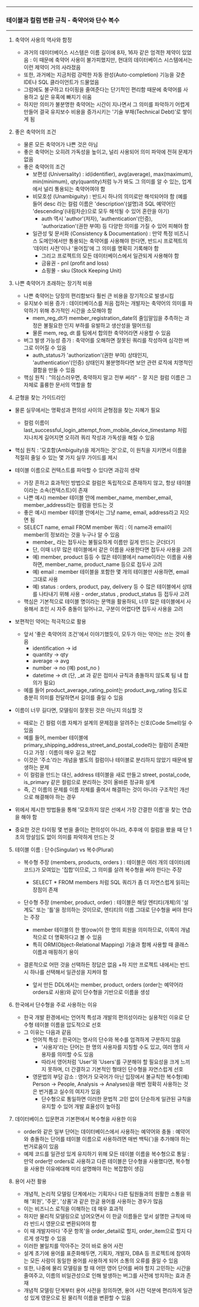 -----
### 테이블과 컬럼 변환 규칙 - 축약어와 단수 복수
-----
1. 축약어 사용의 역사와 함정
   - 과거의 데이터베이스 시스템은 이름 길이에 8자, 16자 같은 엄격한 제약이 있었음 : 이 때문에 축약어 사용이 불가피했지만, 현대의 데이터베이스 시스템에서는 이런 제약이 거의 사라졌음
   - 또한, 과거에는 지금처럼 강력한 자동 완성(Auto-completion) 기능을 갖춘 IDE나 SQL 클라이언트가 드물었음
   - 그럼에도 불구하고 타이핑을 줄여준다는 단기적인 편리함 때문에 축약어를 사용하고 싶은 유혹에 빠지기 쉬움
   - 하지만 의미가 불분명한 축약어는 시간이 지나면서 그 의미를 파악하기 어렵게 만들어 결국 유지보수 비용을 증가시키는 '기술 부채(Technical Debt)'로 쌓이게 됨

2. 좋은 축약어의 조건
   - 물론 모든 축약어가 나쁜 것은 아님
   - 좋은 축약어는 오히려 가독성을 높이고, 널리 사용되어 의미 파악에 전혀 문제가 없음
   - 좋은 축약어의 조건
     + 보편성 (Universality) : id(identifier), avg(average), max(maximum), min(minimum), qty(quantity)처럼 누가 봐도 그 의미를 알 수 있는, 업계에서 널리 통용되는 축약어여야 함
     + 비모호성 (Unambiguity) : 반드시 하나의 의미로만 해석되어야 함 (예를 들어 desc 라는 컬럼 이름은 'description'(설명)과 SQL 예약어인 'descending'(내림차순)으로 모두 해석될 수 있어 혼란을 야기)
        * auth 역시 'author'(저자), 'authentication'(인증), 'authorization'(권한 부여) 등 다양한 의미를 가질 수 있어 피해야 함
     + 일관성 및 문서화 (Consistency & Documentation) : 만약 특정 비즈니스 도메인에서만 통용되는 축약어를 사용해야 한다면, 반드시 프로젝트의 '데이터 사전'이나 '용어집'에 그 의미를 명확히 기록해야 함
       * 그리고 프로젝트의 모든 데이터베이스에서 일관되게 사용해야 함
       * 금융권 - pnl (profit and loss)
       * 쇼핑몰 - sku (Stock Keeping Unit)

3. 나쁜 축약어가 초래하는 장기적 비용
   - 나쁜 축약어는 당장의 편리함보다 훨씬 큰 비용을 장기적으로 발생시킴
   - 유지보수 비용 증가 : 데이터베이스를 처음 접하는 개발자는 축약어의 의미를 파악하기 위해 추가적인 시간을 소모해야 함
     + mem_reg_dt가 member_registration_date의 줄임말임을 추측하는 과정은 불필요한 인지 부하를 유발하고 생산성을 떨어뜨림
     + 물론 mem, reg, dt 를 팀에서 합의한 축약어라면 사용할 수 있음
   - 버그 발생 가능성 증가 : 축약어를 오해하면 잘못된 쿼리를 작성하여 심각한 버그로 이어질 수 있음
     + auth_status가 'authorization'(권한 부여) 상태인지, 'authentication'(인증) 상태인지 불분명하다면 보안 관련 로직에 치명적인 결함을 만들 수 있음
   - 핵심 원칙 : "의심스러우면, 축약하지 말고 전부 써라" - 잘 지은 컬럼 이름은 그 자체로 훌륭한 문서의 역할을 함

4. 균형을 찾는 가이드라인
  - 물론 실무에서는 명확성과 편의성 사이의 균형점을 찾는 지혜가 필요
    + 컬럼 이름이 last_successful_login_attempt_from_mobile_device_timestamp 처럼 지나치게 길어지면 오히려 쿼리 작성과 가독성을 해칠 수 있음

   - 핵심 원칙 : '모호함(Ambiguity)을 제거하는 것'으로, 이 원칙을 지키면서 이름을 적절히 줄일 수 있는 몇 가지 실무 가이드를 제시
   - 테이블 이름으로 컨텍스트를 파악할 수 있다면 과감히 생략
     + 가장 흔하고 효과적인 방법으로 컬럼은 독립적으로 존재하지 않고, 항상 테이블이라는 소속(컨텍스트)이 존재
     + 나쁜 예시) member 테이블 안에 member_name, member_email, member_address라는 컬럼을 만드는 것
     + 좋은 예시) member 테이블 안에서는 그냥 name, email, address라고 지으면 됨
     + SELECT name, email FROM member 쿼리 : 이 name과 email이 member의 정보라는 것을 누구나 알 수 있음
       * member_ 라는 접두사는 불필요하게 이름만 길게 만드는 군더더기
       * 단, 이때 너무 많은 테이블에서 같은 이름을 사용한다면 접두사 사용을 고려
       * 예) member, product 등등 수 많은 테이블에서 name이라는 이름을 사용하면, member_name, product_name 등으로 접두사 고려
       * 예) email : member 테이블을 포함한 몇 개의 테이블만 사용하면, email 그대로 사용
       * 예) status : orders, product, pay, delivery 등 수 많은 테이블에서 상태를 나타내기 위해 사용 - order_status , product_status 등 접두사 고려
     + 핵심은 기본적으로 테이블 명이라는 문맥을 활용하되, 너무 많은 테이블에서 사용해서 조인 시 자주 충돌이 일어나고, 구분이 어렵다면 접두사 사용을 고려

   - 보편적인 약어는 적극적으로 활용
     + 앞서 '좋은 축약어의 조건'에서 이야기했듯이, 모두가 아는 약어는 쓰는 것이 좋음
       * identification → id
       * quantity → qty
       * average → avg
       * number → no (예) post_no )
       * datetime → dt (단, _at 과 같은 접미사 규칙과 충돌하지 않도록 팀 내 합의가 필요)
     + 예를 들어 product_average_rating_point는 product_avg_rating 정도로 충분히 의미를 전달하면서 길이를 줄일 수 있음

   - 이름이 너무 길다면, 모델링이 잘못된 것은 아닌지 의심할 것
     + 때로는 긴 컬럼 이름 자체가 설계의 문제점을 알려주는 신호(Code Smell)일 수 있음
     + 예를 들어, member 테이블에 primary_shipping_address_street_and_postal_code라는 컬럼이 존재한다고 가정 : 이름이 매우 길고 복잡
      * 이것은 '주소'라는 개념을 별도의 컬럼이나 테이블로 분리하지 않았기 때문에 발생하는 문제
      * 이 컬럼을 만드는 대신, address 테이블을 새로 만들고 street, postal_code, is_primary 같은 컬럼으로 분리하는 것이 올바른 정규화 설계
      * 즉, 긴 이름의 문제를 이름 자체를 줄여서 해결하는 것이 아니라 구조적인 개선으로 해결해야 하는 경우
  
   - 위에서 제시한 방법들을 통해 '모호하지 않은 선에서 가장 간결한 이름'을 찾는 연습을 해야 함
   - 중요한 것은 타이핑 몇 번을 줄이는 편의성이 아니라, 추후에 이 컬럼을 봤을 때 단 1초의 망설임도 없이 의미를 파악하게 만드는 것

5. 테이블 이름 : 단수(Singular) vs 복수(Plural)
   - 복수형 주장 (members, products, orders ) : 테이블은 여러 개의 데이터(레코드)가 모여있는 '집합'이므로, 그 의미를 살려 복수형을 써야 한다는 주장
     + SELECT * FROM members 처럼 SQL 쿼리가 좀 더 자연스럽게 읽히는 장점이 존재

   - 단수형 주장 (member, product, order) : 테이블은 해당 엔티티(개체)의 '설계도' 또는 '틀'을 정의하는 것이므로, 엔티티의 이름 그대로 단수형을 써야 한다는 주장
     + member 테이블의 한 행(row)이 한 명의 회원을 의미하므로, 이쪽이 개념적으로 더 명확하다고 볼 수 있음
     + 특히 ORM(Object-Relational Mapping) 기술과 함께 사용할 때 클래스 이름과 매핑하기 용이

   - 결론적으로 어떤 것을 선택하든 정답은 없음
     +하 지만 프로젝트 내에서는 반드시 하나를 선택해서 일관성을 지켜야 함
     + 앞서 만든 DDL에서는 member, product, orders (order는 예약어라 orders로 사용)와 같이 단수형을 기반으로 이름을 생성

6. 한국에서 단수형을 주로 사용하는 이유
   - 한국 개발 환경에서는 언어적 특성과 개발의 편의성이라는 실용적인 이유로 단수형 테이블 이름을 압도적으로 선호
   - 그 이유는 다음과 같음
     + 언어적 특성 : 한국어는 명사의 단수와 복수를 엄격하게 구분하지 않음
       * '사용자'라는 단어는 한 명의 사용자를 지칭할 수도 있고, 여러 명의 사용자를 의미할 수도 있음
       * 따라서 영어처럼 'User'와 'Users'를 구분해야 할 필요성을 크게 느끼지 못하며, 더 간결하고 기본적인 형태인 단수형을 자연스럽게 선호
     + 영문법의 부담 감소 : 영어가 모국어가 아닌 입장에서 불규칙한 복수형(예) Person → People, Analysis → Analyses)을 매번 정확히 사용하는 것은 번거롭고 실수의 여지가 있음
       * 단수형으로 통일하면 이러한 문법적 고민 없이 단순하게 일관된 규칙을 유지할 수 있어 개발 효율성이 높아짐

7. 데이터베이스 입문편과 기본편에서 복수형을 사용한 이유
   - order와 같은 일부 단어는 데이터베이스에서 사용하는 예약어와 충돌 : 예약어와 충돌하는 단어를 테이블 이름으로 사용하려면 매번 백틱(`)을 추가해야 하는 번거로움이 있음
   - 예제 코드를 일관성 있게 유지하기 위해 모든 테이블 이름을 복수형으로 통일 : 만약 order만 orders로 사용하고 다른 테이블은 단수형을 사용했다면, 복수형을 사용한 이유에대해 미리 설명해야 하는 복잡함이 생김

8. 용어 사전 활용
   - 개념적, 논리적 모델링 단계에서는 기획자나 다른 팀원들과의 원활한 소통을 위해 '회원', '주문', '상품'과 같은 한글 용어를 사용하는 경우가 많음
   - 이는 비즈니스 로직을 이해하는 데 매우 효과적
   - 하지만 물리적 모델링으로 넘어오면서 이 한글 이름들은 앞서 설명한 규칙에 따라 반드시 영문으로 변환되어야 함
   - 이 때 개발자마다 '주문 항목'을 order_detail로 할지, order_item으로 할지 다르게 생각할 수 있음
   - 이러한 불일치를 막아주는 것이 바로 용어 사전
   - 설계 초기에 용어를 표준화해두면, 기획자, 개발자, DBA 등 프로젝트에 참여하는 모든 사람이 동일한 용어를 사용하게 되어 소통의 오류를 줄일 수 있음
   - 또한, 나중에 물리 모델링을 할 때 어떤 영어 단어를 써야 할지 고민하는 시간을 줄여주고, 이름의 비일관성으로 인해 발생하는 버그를 사전에 방지하는 효과 존재
   - 개념적 모델링 단계부터 용어 사전을 정의하면, 용어 사전 덕분에 편리하게 일관성 있게 영문으로 된 물리적 이름을 변환할 수 있음

